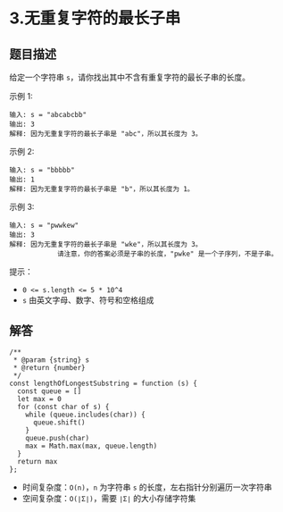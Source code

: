 # 3.无重复字符的最长子串 <Badge type="warning" text="中等"/>

## 题目描述

给定一个字符串 `s`，请你找出其中不含有重复字符的最长子串的长度。

示例 1:

```
输入: s = "abcabcbb"
输出: 3 
解释: 因为无重复字符的最长子串是 "abc"，所以其长度为 3。
```

示例 2:

```
输入: s = "bbbbb"
输出: 1
解释: 因为无重复字符的最长子串是 "b"，所以其长度为 1。
```

示例 3:

```
输入: s = "pwwkew"
输出: 3
解释: 因为无重复字符的最长子串是 "wke"，所以其长度为 3。
            请注意，你的答案必须是子串的长度，"pwke" 是一个子序列，不是子串。
```

提示：
- `0 <= s.length <= 5 * 10^4`
- `s` 由英文字母、数字、符号和空格组成

## 解答

```JS
/**
 * @param {string} s
 * @return {number}
 */
const lengthOfLongestSubstring = function (s) {
  const queue = []
  let max = 0
  for (const char of s) {
    while (queue.includes(char)) {
      queue.shift()
    }
    queue.push(char)
    max = Math.max(max, queue.length)
  }
  return max
};
```

- 时间复杂度：`O(n)`，`n` 为字符串 `s` 的长度，左右指针分别遍历一次字符串
- 空间复杂度：`O(∣Σ∣)`，需要 `∣Σ∣` 的大小存储字符集
